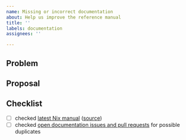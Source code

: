 ```yaml
---
name: Missing or incorrect documentation
about: Help us improve the reference manual
title: ''
labels: documentation
assignees: ''

---
```


## Problem

<!-- describe your problem -->

## Proposal

<!-- propose a solution -->

## Checklist

<!-- make sure this issue is not redundant or obsolete -->

- [ ] checked [latest Nix manual] \([source])
- [ ] checked [open documentation issues and pull requests] for possible duplicates

[latest Nix manual]: https://nixos.org/manual/nix/unstable/
[source]: https://github.com/NixOS/nix/tree/master/doc/manual/src
[open documentation issues and pull requests]: https://github.com/NixOS/nix/labels/documentation
